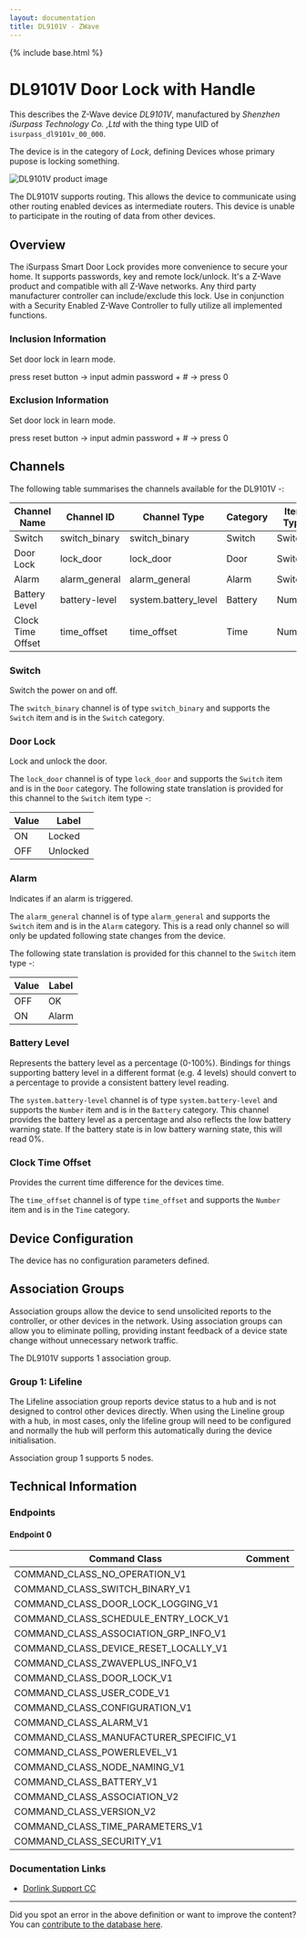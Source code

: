 ```yaml
---
layout: documentation
title: DL9101V - ZWave
---
```


{% include base.html %}

# DL9101V Door Lock with Handle
This describes the Z-Wave device *DL9101V*, manufactured by *Shenzhen iSurpass Technology Co. ,Ltd* with the thing type UID of ```isurpass_dl9101v_00_000```.

The device is in the category of *Lock*, defining Devices whose primary pupose is locking something.

![DL9101V product image](https://opensmarthouse.org/zwavedatabase/666/image/)


The DL9101V supports routing. This allows the device to communicate using other routing enabled devices as intermediate routers.  This device is unable to participate in the routing of data from other devices.

## Overview

The iSurpass Smart Door Lock provides more convenience to secure your home. It supports passwords, key and remote lock/unlock. It's a Z-Wave product and compatible with all Z-Wave networks. Any third party manufacturer controller can include/exclude this lock. Use in conjunction with a Security Enabled Z-Wave Controller to fully utilize all implemented functions.

### Inclusion Information

Set door lock in learn mode. 

press reset button -> input admin password + # -> press 0

### Exclusion Information

Set door lock in learn mode. 

press reset button -> input admin password + # -> press 0

## Channels

The following table summarises the channels available for the DL9101V -:

| Channel Name | Channel ID | Channel Type | Category | Item Type |
|--------------|------------|--------------|----------|-----------|
| Switch | switch_binary | switch_binary | Switch | Switch | 
| Door Lock | lock_door | lock_door | Door | Switch | 
| Alarm | alarm_general | alarm_general | Alarm | Switch | 
| Battery Level | battery-level | system.battery_level | Battery | Number |
| Clock Time Offset | time_offset | time_offset | Time | Number | 

### Switch
Switch the power on and off.

The ```switch_binary``` channel is of type ```switch_binary``` and supports the ```Switch``` item and is in the ```Switch``` category.

### Door Lock
Lock and unlock the door.

The ```lock_door``` channel is of type ```lock_door``` and supports the ```Switch``` item and is in the ```Door``` category.
The following state translation is provided for this channel to the ```Switch``` item type -:

| Value | Label     |
|-------|-----------|
| ON | Locked |
| OFF | Unlocked |

### Alarm
Indicates if an alarm is triggered.

The ```alarm_general``` channel is of type ```alarm_general``` and supports the ```Switch``` item and is in the ```Alarm``` category. This is a read only channel so will only be updated following state changes from the device.

The following state translation is provided for this channel to the ```Switch``` item type -:

| Value | Label     |
|-------|-----------|
| OFF | OK |
| ON | Alarm |

### Battery Level
Represents the battery level as a percentage (0-100%). Bindings for things supporting battery level in a different format (e.g. 4 levels) should convert to a percentage to provide a consistent battery level reading.

The ```system.battery-level``` channel is of type ```system.battery-level``` and supports the ```Number``` item and is in the ```Battery``` category.
This channel provides the battery level as a percentage and also reflects the low battery warning state. If the battery state is in low battery warning state, this will read 0%.
### Clock Time Offset
Provides the current time difference for the devices time.

The ```time_offset``` channel is of type ```time_offset``` and supports the ```Number``` item and is in the ```Time``` category.



## Device Configuration

The device has no configuration parameters defined.

## Association Groups

Association groups allow the device to send unsolicited reports to the controller, or other devices in the network. Using association groups can allow you to eliminate polling, providing instant feedback of a device state change without unnecessary network traffic.

The DL9101V supports 1 association group.

### Group 1: Lifeline

The Lifeline association group reports device status to a hub and is not designed to control other devices directly. When using the Lineline group with a hub, in most cases, only the lifeline group will need to be configured and normally the hub will perform this automatically during the device initialisation.

Association group 1 supports 5 nodes.

## Technical Information

### Endpoints

#### Endpoint 0

| Command Class | Comment |
|---------------|---------|
| COMMAND_CLASS_NO_OPERATION_V1| |
| COMMAND_CLASS_SWITCH_BINARY_V1| |
| COMMAND_CLASS_DOOR_LOCK_LOGGING_V1| |
| COMMAND_CLASS_SCHEDULE_ENTRY_LOCK_V1| |
| COMMAND_CLASS_ASSOCIATION_GRP_INFO_V1| |
| COMMAND_CLASS_DEVICE_RESET_LOCALLY_V1| |
| COMMAND_CLASS_ZWAVEPLUS_INFO_V1| |
| COMMAND_CLASS_DOOR_LOCK_V1| |
| COMMAND_CLASS_USER_CODE_V1| |
| COMMAND_CLASS_CONFIGURATION_V1| |
| COMMAND_CLASS_ALARM_V1| |
| COMMAND_CLASS_MANUFACTURER_SPECIFIC_V1| |
| COMMAND_CLASS_POWERLEVEL_V1| |
| COMMAND_CLASS_NODE_NAMING_V1| |
| COMMAND_CLASS_BATTERY_V1| |
| COMMAND_CLASS_ASSOCIATION_V2| |
| COMMAND_CLASS_VERSION_V2| |
| COMMAND_CLASS_TIME_PARAMETERS_V1| |
| COMMAND_CLASS_SECURITY_V1| |

### Documentation Links

* [Dorlink Support CC](https://opensmarthouse.org/zwavedatabase/666/reference/------Z-Wave----------------------------------------.pdf)

---

Did you spot an error in the above definition or want to improve the content?
You can [contribute to the database here](https://opensmarthouse.org/zwavedatabase/666).
